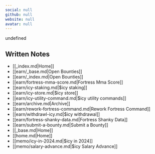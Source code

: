```yaml
---
social: null
github: null
website: null
avatar: null
---
```

<div class="profile"/>

undefined
## Written Notes

- [[_index.md|Home]]
- [[earn/_base.md|Open Bounties]]
- [[earn/_index.md|Open Bounties]]
- [[earn/fortress-mma-score.md|Fortress Mma Score]]
- [[earn/icy-staking.md|$icy staking]]
- [[earn/icy-store.md|$icy store]]
- [[earn/icy-utility-command.md|$icy utility commands]]
- [[earn/archive.md|Archive]]
- [[earn/rework-fortress-command.md|Rework Fortress Command]]
- [[earn/withdrawl-icy.md|$icy withdrawal]]
- [[earn/fortress-shanky-data.md|Fortress Shanky Data]]
- [[earn/submit-a-bounty.md|Submit a Bounty]]
- [[_base.md|Home]]
- [[home.md|Home]]
- [[memo/icy-in-2024.md|$icy in 2024]]
- [[memo/salary-advance.md|$icy Salary Advance]]
